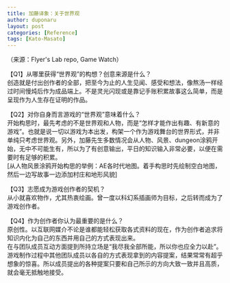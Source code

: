 ```yaml
---
title: 加藤译象：关于世界观
author: duponaru
layout: post
categories: [Reference]
tags: [Kato-Masato]
---
```


（来源：Flyer's Lab repo, Game Watch）  


【Q1】从哪里获得“世界观”的构想？创意来源是什么？  
创造就是付出创作者的全部，把至今为止的人生见闻、感受和想法，像熬汤一样经过时间慢炖后作为成品端上。不是灵光闪现或是靠记手账积累故事这么简单，而是呈现作为人生存在证明的作品。  


【Q2】对你自身而言游戏的“世界观”意味着什么？  
开始构思时，最先考虑的不是世界观和人物，而是“怎样才能作出有趣、有新意的游戏”。也就是说一切以游戏为本出发，构架一个作为游戏舞台的世界形式，并非单纯只考虑世界观。另外，加藤先生多数情况会从人物、风景、dungeon涂鸦开始，无中不可能生有，所以为了有创意输出，平日的知识输入非常必要，以便在需要时有足够的积累。    
<span class="image centered"><img src="{{ '/assets/post_img/2020-05-15/world1.jpg' | relative_url }}" alt="" /></span>   
<span class="image centered"><img src="{{ '/assets/post_img/2020-05-15/world2.jpg' | relative_url }}" alt="" /></span>   
<span class="image centered"><img src="{{ '/assets/post_img/2020-05-15/world3.jpg' | relative_url }}" alt="" /></span>  
[从人物风景涂鸦开始构思的举例：AE各时代地图。着手构思时先绘制空白地图，然后一边写故事一边添加村庄和地形风貌]    
  
【Q3】志愿成为游戏创作者的契机？    
从小就喜欢物作，尤其热衷绘画。曾一度以科幻系插画师为目标，之后转而成为了游戏创作者。   
  

【Q4】作为创作者你认为最重要的是什么？    
原创性。以互联网媒介不论是谁都能轻松获取各式资料的现在，作为创作者追求将知识内化为自己的东西并用自己的方式表现出来。  
在与团队成员互动方面提到所持立场是“我尽我全部所能，所以你也应全力以赴”。游戏制作过程中其他团队成员以各自的方式表现拿到的内容提案，结果常常有超乎想象的惊喜。所以成员提出的各种提案只要和自己所示的方向大致一致并且高质，就会毫无抵触地接受。   
<span class="image centered"><img src="{{ '/assets/post_img/2020-05-15/note1.jpg' | relative_url }}" alt="" /></span>  
<span class="image centered"><img src="{{ '/assets/post_img/2020-05-15/note2.jpg' | relative_url }}" alt="" /></span>  
